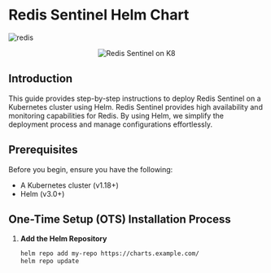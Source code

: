 # Redis Sentinel Helm Chart
![redis](https://github.com/user-attachments/assets/193abfcd-1d28-4e42-8d8b-2eb668064e1d)

<p align="center">
  <img src="(https://github.com/user-attachments/assets/193abfcd-1d28-4e42-8d8b-2eb668064e1d)" alt="Redis Sentinel on K8" />
</p>

## Introduction

This guide provides step-by-step instructions to deploy Redis Sentinel on a Kubernetes cluster using Helm. Redis Sentinel provides high availability and monitoring capabilities for Redis. By using Helm, we simplify the deployment process and manage configurations effortlessly.

## Prerequisites

Before you begin, ensure you have the following:
- A Kubernetes cluster (v1.18+)
- Helm (v3.0+)

## One-Time Setup (OTS) Installation Process

1. **Add the Helm Repository**

   ```sh
   helm repo add my-repo https://charts.example.com/
   helm repo update
